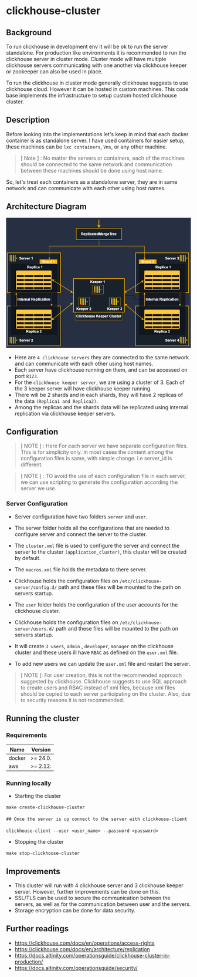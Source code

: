 # clickhouse-cluster

## Background

To run clickhouse in development env it will be ok to run the server standalone. For production like environments it is recommended to run the clickhouse server in cluster mode. Cluster mode will have multiple clickhouse servers communicating with one another via clickhouse keeper or zookeeper can also be used in place.

To run the clickhouse in cluster mode generally clickhouse suggests to use clickhouse cloud. However it can be hosted in custom machines. This code base implements the infrastructure to setup custom hosted clickhouse cluster.

## Description

Before looking into the implementations let's keep in mind that each docker container is as standalone server. I have used containers for easier setup, these machines can be `lxc containers`, `Vms`, or any other machine.

> [ Note ] : No matter the servers or containers, each of the machines should be connected to the same network and communication between these machines should be done using host name.

So, let's treat each containers as a standalone server, they are in same network and can communicate with each other using host names.

## Architecture Diagram

![ Architecture Diagram](./assets/diagram.png "Architecture Diagram")

- Here are `4 clickhouse servers` they are connected to the same network and can communicate with each other using host names.
- Each server have clickhouse running on them, and can be accessed on port `8123`.
- For the `clickhouse keeper server`, we are using a cluster of 3. Each of the 3 keeper server will have clickhouse keeper running.
- There will be 2 shards and in each shards, they will have 2 replicas of the data `(Replica1 and Replica2)`.
- Among the replicas and the shards data will be replicated using internal replication via clickhouse keeper servers.

## Configuration

> [ NOTE ] : Here For each server we have separate configuration files. This is for simplicity only. In most cases the content among the configuration files is same, with simple change. i.e server_id is different.

> [ NOTE ] : TO avoid the use of each configuration file in each server, we can use scripting to generate the configuration according the server we use.

### Server Configuration

- Server configuration have two folders `server` and `user`.
- The server folder holds all the configurations that are needed to configure server and connect the server to the cluster.
- The `cluster.xml` file is used to configure the server and connect the server to the cluster `(application_cluster)`, this cluster will be created by default.
- The `macros.xml` file holds the metadata to there server.
- Clickhouse holds the configuration files on `/etc/clickhouse-server/config.d/` path and these files will be mounted to the path on servers startup.

- The `user` folder holds the configuration of the user accounts for the clickhouse cluster.
- Clickhouse holds the configuration files on `/etc/clickhouse-server/users.d/` path and these files will be mounted to the path on servers startup.
- It will create `3 users`, `admin` , `developer`, `manager` on the clickhouse cluster and these users ill have `RBAC` as defined on the `user.xml` file.
- To add new users we can update the `user.xml` file and restart the server.

> [ NOTE ]: For user creation, this is not the recommended approach suggested by clickhouse. Clickhouse suggests to use SQL approach to create users and RBAC instead of xml files, because xml files should be copied to each server participating on the cluster. Also, due to security reasons it is not recommended.

## Running the cluster

### Requirements

| Name   | Version  |
| ------ | -------- |
| docker | >= 24.0. |
| aws    | >= 2.12. |

### Running locally

- Starting the cluster

```
make create-clickhouse-cluster

## Once the server is up connect to the server with clickhouse-client

clickhouse-client --user <user_name> --password <password>

```

- Stopping the cluster

```
make stop-clickhouse-cluster
```

## Improvements

- This cluster will run with 4 clickhouse server and 3 clickhouse keeper server. However, further improvements can be done on this.
- SSL/TLS can be used to secure the communication between the servers, as well as for the communication between user and the servers.
- Storage encryption can be done for data security.

## Further readings

- https://clickhouse.com/docs/en/operations/access-rights
- https://clickhouse.com/docs/en/architecture/replication
- https://docs.altinity.com/operationsguide/clickhouse-cluster-in-production/
- https://docs.altinity.com/operationsguide/security/
